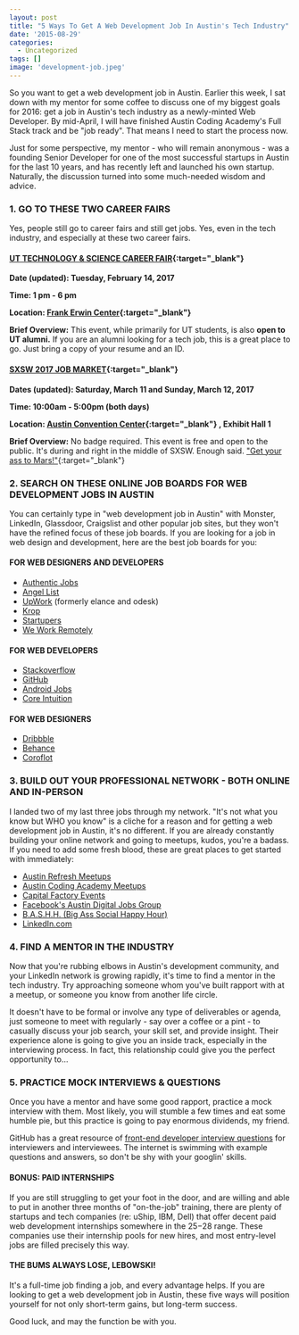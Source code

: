 ```yaml
---
layout: post
title: "5 Ways To Get A Web Development Job In Austin's Tech Industry"
date: '2015-08-29'
categories:
  - Uncategorized
tags: []
image: 'development-job.jpeg'
---
```

So you want to get a web development job in Austin. Earlier this week, I sat down with my mentor for some coffee to discuss one of my biggest goals for 2016: get a job in Austin's tech industry as a newly-minted Web Developer. By mid-April, I will have finished Austin Coding Academy's Full Stack track and be "job ready". That means I need to start the process now.

Just for some perspective, my mentor - who will remain anonymous - was a founding Senior Developer for one of the most successful startups in Austin for the last 10 years, and has recently left and launched his own startup. Naturally, the discussion turned into some much-needed wisdom and advice.

### 1. GO TO THESE TWO CAREER FAIRS

Yes, people still go to career fairs and still get jobs. Yes, even in the tech industry, and especially at these two career fairs.

#### [UT TECHNOLOGY & SCIENCE CAREER FAIR](https://cns.utexas.edu/career-services/career-events/career-fairs){:target="_blank"}

**Date (updated): Tuesday, February 14, 2017**

**Time: 1 pm - 6 pm**

**Location: [Frank Erwin Center](http://www.uterwincenter.com/){:target="_blank"}**

**Brief Overview:** This event, while primarily for UT students, is also **open to UT alumni.** If you are an alumni looking for a tech job, this is a great place to go. Just bring a copy of your resume and an ID.

#### [SXSW 2017 JOB MARKET](http://www.sxsw.com/exhibitions/job-market){:target="_blank"}

**Dates (updated): Saturday, March 11 and Sunday, March 12, 2017**

**Time: 10:00am - 5:00pm (both days)**

**Location: [Austin Convention Center](http://www.austinconventioncenter.com/){:target="_blank"}
, Exhibit Hall 1**

**Brief Overview:** No badge required. This event is free and open to the public. It's during and right in the middle of SXSW. Enough said.
  ["Get your ass to Mars!"](https://www.youtube.com/watch?v=91dW9pUA1BI){:target="_blank"}


### 2. SEARCH ON THESE ONLINE JOB BOARDS FOR WEB DEVELOPMENT JOBS IN AUSTIN



You can certainly type in "web development job in Austin" with Monster, LinkedIn, Glassdoor, Craigslist and other popular job sites, but they won't have the refined focus of these job boards. If you are looking for a job in web design and development, here are the best job boards for you:

#### FOR WEB DESIGNERS AND DEVELOPERS



- [Authentic Jobs](http://www.authenticjobs.com/)
- [Angel List](https://angel.co/jobs)
- [UpWork](https://www.upwork.com) (formerly elance and odesk)
- [Krop](http://www.krop.com/)
- [Startupers](https://www.startupers.com/)
- [We Work Remotely](https://weworkremotely.com/)





#### FOR WEB DEVELOPERS



- [Stackoverflow](http://careers.stackoverflow.com/jobs)
- [GitHub](https://jobs.github.com/)
- [Android Jobs](https://androidjobs.io/)
- [Core Intuition](http://jobs.coreint.org/)




#### FOR WEB DESIGNERS



- [Dribbble](https://dribbble.com/jobs)
- [Behance](https://www.behance.net/joblist)
- [Coroflot](http://www.coroflot.com/jobs)




### 3. BUILD OUT YOUR PROFESSIONAL NETWORK - BOTH ONLINE AND IN-PERSON



I landed two of my last three jobs through my network. "It's not what you know but WHO you know" is a cliche for a reason and for getting a web development job in Austin, it's no different. If you are already constantly building your online network and going to meetups, kudos, you're a badass. If you need to add some fresh blood, these are great places to get started with immediately:

- [Austin Refresh Meetups](http://www.meetup.com/Austin-Web-Design/)
- [Austin Coding Academy Meetups](http://www.meetup.com/Austin-Coding-Academy/)
- [Capital Factory Events](https://capitalfactory.com/events/)
- [Facebook's Austin Digital Jobs Group](https://www.facebook.com/groups/austindigitaljobs/)
- [B.A.S.H.H. (Big Ass Social Happy Hour)](http://www.thebashh.com/)
- [LinkedIn.com](http://www.linkedin.com/)




### 4. FIND A MENTOR IN THE INDUSTRY


Now that you're rubbing elbows in Austin's development community, and your LinkedIn network is growing rapidly, it's time to find a mentor in the tech industry. Try approaching someone whom you've built rapport with at a meetup, or someone you know from another life circle.



It doesn't have to be formal or involve any type of deliverables or agenda, just someone to meet with regularly - say over a coffee or a pint - to casually discuss your job search, your skill set, and provide insight. Their experience alone is going to give you an inside track, especially in the interviewing process. In fact, this relationship could give you the perfect opportunity to...

### 5. PRACTICE MOCK INTERVIEWS & QUESTIONS


Once you have a mentor and have some good rapport, practice a mock interview with them. Most likely, you will stumble a few times and eat some humble pie, but this practice is going to pay enormous dividends, my friend.



GitHub has a great resource of [front-end developer interview questions](http://h5bp.github.io/Front-end-Developer-Interview-Questions/) for interviewers and interviewees. The internet is swimming with example questions and answers, so don't be shy with your googlin' skills.

#### BONUS: PAID INTERNSHIPS


If you are still struggling to get your foot in the door, and are willing and able to put in another three months of "on-the-job" training, there are plenty of startups and tech companies (re: uShip, IBM, Dell) that offer decent paid web development internships somewhere in the $25-$28 range. These companies use their internship pools for new hires, and most entry-level jobs are filled precisely this way.



#### THE BUMS ALWAYS LOSE, LEBOWSKI!



It's a full-time job finding a job, and every advantage helps. If you are looking to get a web development job in Austin, these five ways will position yourself for not only short-term gains, but long-term success.

Good luck, and may the function be with you.
